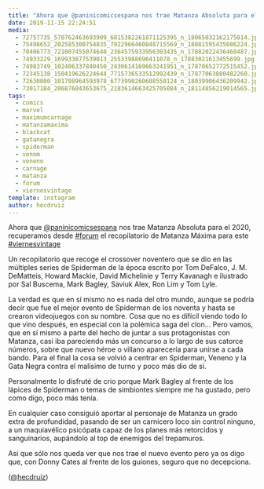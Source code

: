 ```yaml
---
title: "Ahora que @paninicomicsespana nos trae Matanza Absoluta para el 2020, recuperamos desde #forum el recopilatorio de Matanza Máxima para este #viernesvintage"
date: 2019-11-15 22:24:51
media: 
  - 72757735_570762463693909_6815382261871125395_n_18065032162175014.jpg
  - 75498652_202585300754835_7922966460848715569_n_18081595435086224.jpg
  - 70406773_721007455074640_2364575933956303435_n_17882022436460487.jpg
  - 74933229_169933877539013_25533988696411078_n_17883021613455699.jpg
  - 74983749_102406337840450_2430614169663241951_n_17870652772515452.jpg
  - 72345138_150419626224644_7715736533512992439_n_17877063880482260.jpg
  - 72630000_101708964593978_6773990260608550124_n_18039906436209942.jpg
  - 73017184_206876043653675_2183614663425705084_n_18114856219014565.jpg
tags: 
  - comics
  - marvel
  - maximumcarnage
  - matanzamaxima
  - blackcat
  - gatanegra
  - spiderman
  - venom
  - veneno
  - carnage
  - matanza
  - forum
  - viernesvintage
template: instagram
author: hecdruiz
---
```


Ahora que [@paninicomicsespana](https://instagram.com/paninicomicsespana) nos trae Matanza Absoluta para el 2020, recuperamos desde [#forum](/tags/forum) el recopilatorio de Matanza Máxima para este [#viernesvintage](/tags/viernesvintage)


Un recopilatorio que recoge el crossover noventero que se dio en las múltiples series de Spiderman de la época escrito por Tom DeFalco, J. M. DeMatteis, Howard Mackie, David Michelinie y Terry Kavanagh e ilustrado por Sal Buscema, Mark Bagley, Saviuk Alex, Ron Lim y Tom Lyle.


La verdad es que en sí mismo no es nada del otro mundo, aunque se podría decir que fue el mejor evento de Spiderman de los noventa y hasta se crearon videojuegos con su nombre. Cosa que no es difícil viendo todo lo que vino después, en especial con la polémica saga del clon… Pero vamos, que en sí mismo a parte del hecho de juntar a sus protagonistas con Matanza, casi iba pareciendo más un concurso a lo largo de sus catorce números, sobre que nuevo héroe o villano aparecería para unirse a cada bando. Para el final la cosa se volvió a centrar en Spiderman, Veneno y la Gata Negra contra el malísimo de turno y poco más dio de sí.


Personalmente lo disfruté de crio porque Mark Bagley al frente de los lápices de Spiderman o temas de simbiontes siempre me ha gustado, pero como digo, poco más tenía.


En cualquier caso consiguió aportar al personaje de Matanza un grado extra de profundidad, pasando de ser un carnicero loco sin control ninguno, a un maquiavélico psicópata capaz de los planes más retorcidos y sanguinarios, aupándolo al top de enemigos del trepamuros.


Así que sólo nos queda ver que nos trae el nuevo evento pero ya os digo que, con Donny Cates al frente de los guiones, seguro que no decepciona.


([@hecdruiz](https://instagram.com/hecdruiz))
